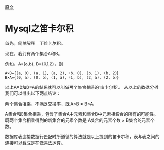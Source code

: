 [原文](https://blog.csdn.net/qq_19800265/article/details/103401272)

# Mysql之笛卡尔积

首先，简单解释一下笛卡尔积。

现在，我们有两个集合A和B。

例如，A={a,b}, B={0,1,2}，则

```
A×B={(a, 0), (a, 1), (a, 2), (b, 0), (b, 1), (b, 2)}
B×A={(0, a), (0, b), (1, a), (1, b), (2, a), (2, b)}
```

以上A×B和B×A的结果就可以叫做两个集合相乘的‘笛卡尔积’。
从以上的数据分析我们可以得出以下两点结论：

两个集合相乘，不满足交换率，既 A×B ≠ B×A。

A集合和B集合相乘，包含了集合A中元素和集合B中元素相结合的所有的可能性。
既两个集合相乘得到的新集合的元素个数是 A集合的元素个数 × B集合的元素个数。
 
 

数据库表连接数据行匹配时所遵循的算法就是以上提到的笛卡尔积，表与表之间的连接可以看成是在做乘法运算。
